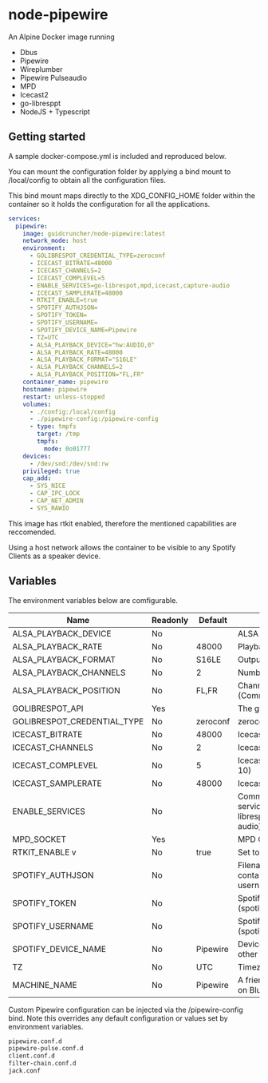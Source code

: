 # node-pipewire

An Alpine Docker image running

- Dbus
- Pipewire
- Wireplumber
- Pipewire Pulseaudio
- MPD
- Icecast2
- go-libresppt
- NodeJS + Typescript

## Getting started

A sample docker-compose.yml is included and reproduced below.

You can mount the configuration folder by applying a bind mount to /local/config to obtain all the configuration files. 

This bind mount maps directly to the XDG_CONFIG_HOME folder within the container so it holds the configuration for all the applications.

```yaml
services:
  pipewire:
    image: guidcruncher/node-pipewire:latest
    network_mode: host
    environment:
      - GOLIBRESPOT_CREDENTIAL_TYPE=zeroconf
      - ICECAST_BITRATE=48000
      - ICECAST_CHANNELS=2
      - ICECAST_COMPLEVEL=5
      - ENABLE_SERVICES=go-librespot,mpd,icecast,capture-audio
      - ICECAST_SAMPLERATE=48000
      - RTKIT_ENABLE=true
      - SPOTIFY_AUTHJSON=
      - SPOTIFY_TOKEN=
      - SPOTIFY_USERNAME=
      - SPOTIFY_DEVICE_NAME=Pipewire
      - TZ=UTC
      - ALSA_PLAYBACK_DEVICE="hw:AUDIO,0"
      - ALSA_PLAYBACK_RATE=48000
      - ALSA_PLAYBACK_FORMAT="S16LE"
      - ALSA_PLAYBACK_CHANNELS=2
      - ALSA_PLAYBACK_POSITION="FL,FR"
    container_name: pipewire
    hostname: pipewire
    restart: unless-stopped
    volumes:
      - ./config:/local/config
      - ./pipewire-config:/pipewire-config
      - type: tmpfs
        target: /tmp
        tmpfs:
          mode: 0o01777
    devices:
      - /dev/snd:/dev/snd:rw
    privileged: true
    cap_add:
      - SYS_NICE
      - CAP_IPC_LOCK
      - CAP_NET_ADMIN
      - SYS_RAWIO
```
This image has rtkit enabled, therefore the mentioned capabilities are reccomended.

Using a host network allows the container to be visible to any Spotify Clients as a speaker device.

## Variables

The environment variables below are comfigurable.

| Name                        | Readonly | Default  | Description                                                                     |
|-----------------------------|----------|----------|---------------------------------------------------------------------------------|
| ALSA_PLAYBACK_DEVICE        | No       |          | ALSA Output device address                                                      |
| ALSA_PLAYBACK_RATE          | No       | 48000    | Playback Output rate                                                            |
| ALSA_PLAYBACK_FORMAT        | No       | S16LE    | Output format                                                                   |
| ALSA_PLAYBACK_CHANNELS      | No       | 2        | Number of playback channels                                                     |
| ALSA_PLAYBACK_POSITION      | No       | FL,FR    | Channel to position mapping (Comma Seperated)                                   |
| GOLIBRESPOT_API             | Yes      |          | The go-librespot API base url                                                   |
| GOLIBRESPOT_CREDENTIAL_TYPE | No       | zeroconf | zeroconf or spotify_token                                                       |
| ICECAST_BITRATE             | No       | 48000    | Icecast bitrate                                                                 |
| ICECAST_CHANNELS            | No       | 2        | Icecast channels                                                                |
| ICECAST_COMPLEVEL           | No       | 5        | Icecast compression level (1-10)                                                |
| ICECAST_SAMPLERATE          | No       | 48000    | Icecast sample rate                                                             |
| ENABLE_SERVICES             | No       |          | Comma seperated list of services to autostart (go-librespot,mpd,icecast,capture-audio) |
| MPD_SOCKET                  | Yes      |          | MPD Control socket path                                                         |
| RTKIT_ENABLE  v             | No       | true     | Set to true to enable RTKit                                                     |
| SPOTIFY_AUTHJSON            | No       |          | Filename of JSON file containing access token and username (spotify_token type) |
| SPOTIFY_TOKEN               | No       |          | Spotify Access token (spotify_token type)                                       |
| SPOTIFY_USERNAME            | No       |          | Spotify username (spotify_token type)                                           |
| SPOTIFY_DEVICE_NAME         | No       | Pipewire | Device name as it appears to other Spotify clients                              |
| TZ                          | No       | UTC      | Timezone                                                                        |
| MACHINE_NAME                | No       | Pipewire | A friendly name for a device on Bluetooth |

Custom Pipewire configuration can be injected via the /pipewire-config bind. Note this overrides any default configuration or values 
set by environment variables.

```bash
pipewire.conf.d
pipewire-pulse.conf.d
client.conf.d
filter-chain.conf.d
jack.conf
```
